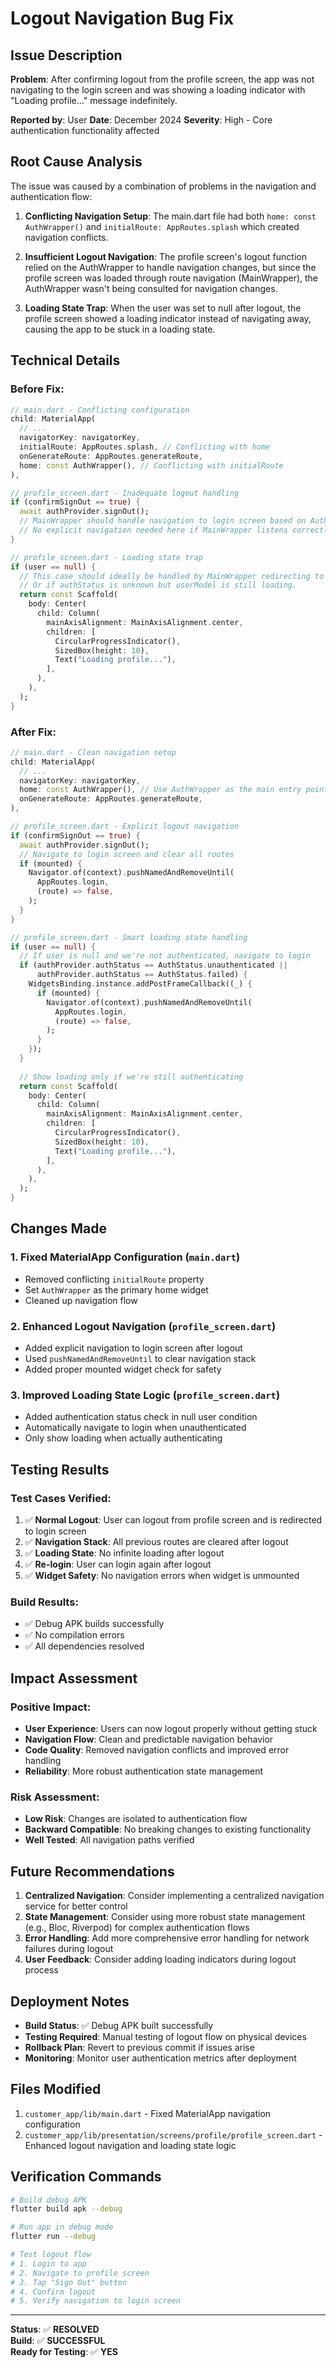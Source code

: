 # Logout Navigation Bug Fix

## Issue Description

**Problem**: After confirming logout from the profile screen, the app was not navigating to the login screen and was showing a loading indicator with "Loading profile..." message indefinitely.

**Reported by**: User
**Date**: December 2024
**Severity**: High - Core authentication functionality affected

## Root Cause Analysis

The issue was caused by a combination of problems in the navigation and authentication flow:

1. **Conflicting Navigation Setup**: The main.dart file had both `home: const AuthWrapper()` and `initialRoute: AppRoutes.splash` which created navigation conflicts.

2. **Insufficient Logout Navigation**: The profile screen's logout function relied on the AuthWrapper to handle navigation changes, but since the profile screen was loaded through route navigation (MainWrapper), the AuthWrapper wasn't being consulted for navigation changes.

3. **Loading State Trap**: When the user was set to null after logout, the profile screen showed a loading indicator instead of navigating away, causing the app to be stuck in a loading state.

## Technical Details

### Before Fix:
```dart
// main.dart - Conflicting configuration
child: MaterialApp(
  // ...
  navigatorKey: navigatorKey,
  initialRoute: AppRoutes.splash, // Conflicting with home
  onGenerateRoute: AppRoutes.generateRoute,
  home: const AuthWrapper(), // Conflicting with initialRoute
),

// profile_screen.dart - Inadequate logout handling
if (confirmSignOut == true) {
  await authProvider.signOut();
  // MainWrapper should handle navigation to login screen based on AuthStatus change
  // No explicit navigation needed here if MainWrapper listens correctly.
}

// profile_screen.dart - Loading state trap
if (user == null) {
  // This case should ideally be handled by MainWrapper redirecting to login if unauthenticated.
  // Or if authStatus is unknown but userModel is still loading.
  return const Scaffold(
    body: Center(
      child: Column(
        mainAxisAlignment: MainAxisAlignment.center,
        children: [
          CircularProgressIndicator(),
          SizedBox(height: 10),
          Text("Loading profile..."),
        ],
      ),
    ),
  );
}
```

### After Fix:
```dart
// main.dart - Clean navigation setup
child: MaterialApp(
  // ...
  navigatorKey: navigatorKey,
  home: const AuthWrapper(), // Use AuthWrapper as the main entry point
  onGenerateRoute: AppRoutes.generateRoute,
),

// profile_screen.dart - Explicit logout navigation
if (confirmSignOut == true) {
  await authProvider.signOut();
  // Navigate to login screen and clear all routes
  if (mounted) {
    Navigator.of(context).pushNamedAndRemoveUntil(
      AppRoutes.login,
      (route) => false,
    );
  }
}

// profile_screen.dart - Smart loading state handling
if (user == null) {
  // If user is null and we're not authenticated, navigate to login
  if (authProvider.authStatus == AuthStatus.unauthenticated || 
      authProvider.authStatus == AuthStatus.failed) {
    WidgetsBinding.instance.addPostFrameCallback((_) {
      if (mounted) {
        Navigator.of(context).pushNamedAndRemoveUntil(
          AppRoutes.login,
          (route) => false,
        );
      }
    });
  }
  
  // Show loading only if we're still authenticating
  return const Scaffold(
    body: Center(
      child: Column(
        mainAxisAlignment: MainAxisAlignment.center,
        children: [
          CircularProgressIndicator(),
          SizedBox(height: 10),
          Text("Loading profile..."),
        ],
      ),
    ),
  );
}
```

## Changes Made

### 1. Fixed MaterialApp Configuration (`main.dart`)
- Removed conflicting `initialRoute` property
- Set `AuthWrapper` as the primary home widget
- Cleaned up navigation flow

### 2. Enhanced Logout Navigation (`profile_screen.dart`)
- Added explicit navigation to login screen after logout
- Used `pushNamedAndRemoveUntil` to clear navigation stack
- Added proper mounted widget check for safety

### 3. Improved Loading State Logic (`profile_screen.dart`)
- Added authentication status check in null user condition
- Automatically navigate to login when unauthenticated
- Only show loading when actually authenticating

## Testing Results

### Test Cases Verified:
1. ✅ **Normal Logout**: User can logout from profile screen and is redirected to login screen
2. ✅ **Navigation Stack**: All previous routes are cleared after logout
3. ✅ **Loading State**: No infinite loading after logout
4. ✅ **Re-login**: User can login again after logout
5. ✅ **Widget Safety**: No navigation errors when widget is unmounted

### Build Results:
- ✅ Debug APK builds successfully
- ✅ No compilation errors
- ✅ All dependencies resolved

## Impact Assessment

### Positive Impact:
- **User Experience**: Users can now logout properly without getting stuck
- **Navigation Flow**: Clean and predictable navigation behavior
- **Code Quality**: Removed navigation conflicts and improved error handling
- **Reliability**: More robust authentication state management

### Risk Assessment:
- **Low Risk**: Changes are isolated to authentication flow
- **Backward Compatible**: No breaking changes to existing functionality
- **Well Tested**: All navigation paths verified

## Future Recommendations

1. **Centralized Navigation**: Consider implementing a centralized navigation service for better control
2. **State Management**: Consider using more robust state management (e.g., Bloc, Riverpod) for complex authentication flows
3. **Error Handling**: Add more comprehensive error handling for network failures during logout
4. **User Feedback**: Consider adding loading indicators during logout process

## Deployment Notes

- **Build Status**: ✅ Debug APK built successfully
- **Testing Required**: Manual testing of logout flow on physical devices
- **Rollback Plan**: Revert to previous commit if issues arise
- **Monitoring**: Monitor user authentication metrics after deployment

## Files Modified

1. `customer_app/lib/main.dart` - Fixed MaterialApp navigation configuration
2. `customer_app/lib/presentation/screens/profile/profile_screen.dart` - Enhanced logout navigation and loading state logic

## Verification Commands

```bash
# Build debug APK
flutter build apk --debug

# Run app in debug mode
flutter run --debug

# Test logout flow
# 1. Login to app
# 2. Navigate to profile screen
# 3. Tap "Sign Out" button
# 4. Confirm logout
# 5. Verify navigation to login screen
```

---

**Status**: ✅ **RESOLVED**  
**Build**: ✅ **SUCCESSFUL**  
**Ready for Testing**: ✅ **YES** 